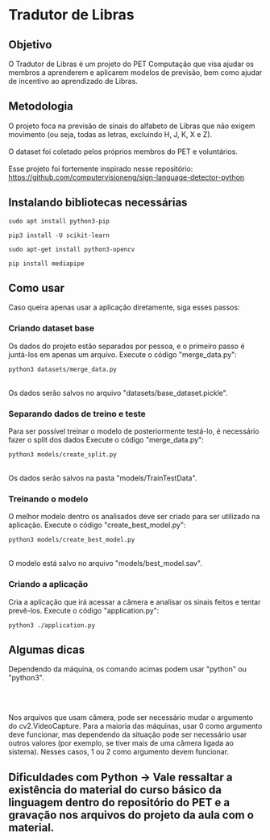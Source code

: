 # Tradutor de Libras

## Objetivo
O Tradutor de Libras é um projeto do PET Computação que visa ajudar os membros a aprenderem e aplicarem modelos de previsão, bem como ajudar de incentivo ao aprendizado de Libras.

## Metodologia
O projeto foca na previsão de sinais do alfabeto de Libras que não exigem movimento (ou seja, todas as letras, excluindo H, J, K, X e Z). <br><br>
O dataset foi coletado pelos próprios membros do PET e voluntários. <br><br>
Esse projeto foi fortemente inspirado nesse repositório: https://github.com/computervisioneng/sign-language-detector-python

## Instalando bibliotecas necessárias
```console
sudo apt install python3-pip
```

```console
pip3 install -U scikit-learn
```

```console
sudo apt-get install python3-opencv
```

```console
pip install mediapipe
```

## Como usar
Caso queira apenas usar a aplicação diretamente, siga esses passos:

### Criando dataset base
Os dados do projeto estão separados por pessoa, e o primeiro passo é juntá-los em apenas um arquivo.
Execute o código "merge_data.py":
```console
python3 datasets/merge_data.py
```
<br>
Os dados serão salvos no arquivo "datasets/base_dataset.pickle".

### Separando dados de treino e teste
Para ser possível treinar o modelo de posteriormente testá-lo, é necessário fazer o split dos dados
Execute o código "merge_data.py":
```console
python3 models/create_split.py
```
<br>
Os dados serão salvos na pasta "models/TrainTestData".

### Treinando o modelo
O melhor modelo dentro os analisados deve ser criado para ser utilizado na aplicação.
Execute o código "create_best_model.py":
```console
python3 models/create_best_model.py
```
<br>
O modelo está salvo no arquivo "models/best_model.sav".

### Criando a aplicação
Cria a aplicação que irá acessar a câmera e analisar os sinais feitos e tentar prevê-los.
Execute o código "application.py":
```console
python3 ./application.py
```

## Algumas dicas
Dependendo da máquina, os comando acimas podem usar "python" ou "python3".

<br><br>

Nos arquivos que usam câmera, pode ser necessário mudar o argumento do cv2.VideoCapture. Para a maioria das máquinas, usar 0 como argumento deve funcionar, mas dependendo da situação pode ser necessário usar outros valores (por exemplo, se tiver mais de uma câmera ligada ao sistema). Nesses casos, 1 ou 2 como argumento devem funcionar.

## Dificuldades com Python -> Vale ressaltar a existência do material do curso básico da linguagem dentro do repositório do PET e a gravação nos arquivos do projeto da aula com o material.
